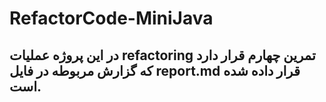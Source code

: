 # RefactorCode-MiniJava
## در این پروژه عملیات refactoring تمرین چهارم قرار دارد که گزارش مربوطه در فایل report.md قرار داده شده است.
